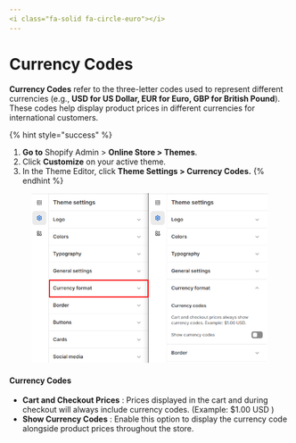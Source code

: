 ```yaml
---
<i class="fa-solid fa-circle-euro"></i>
---
```


# Currency Codes

**Currency Codes** refer to the three-letter codes used to represent different currencies (e.g., **USD for US Dollar, EUR for Euro, GBP for British Pound**). These codes help display product prices in different currencies for international customers.

{% hint style="success" %}
1. **Go to** Shopify Admin > **Online Store > Themes**.
2. Click **Customize** on your active theme.
3. In the Theme Editor, click **Theme Settings > Currency Codes.**
{% endhint %}

<figure><img src="../.gitbook/assets/themesettings.png" alt=""><figcaption></figcaption></figure>

#### **Currency Codes**

* **Cart and Checkout Prices** : Prices displayed in the cart and during checkout will always include currency codes. (Example: $1.00 USD )
* **Show Currency Codes** : Enable this option to display the currency code alongside product prices throughout the store.
